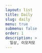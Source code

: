 ```yaml
---
layout: list
title: Daily
slug: daily
menu: true
submenu: false
order: 1
description: >
  일상, 이모저모
---
```

